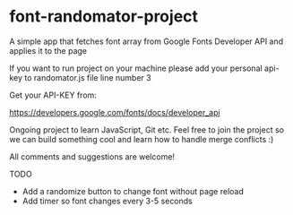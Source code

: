 # font-randomator-project
A simple app that fetches font array from Google Fonts Developer API and applies it to the page

If you want to run project on your machine please add your personal api-key to randomator.js file line number 3

Get your API-KEY from:

https://developers.google.com/fonts/docs/developer_api

Ongoing project to learn JavaScript, Git etc. Feel free to join the project so we can build something cool and learn how to handle merge conflicts :)

All comments and suggestions are welcome!

TODO

- Add a randomize button to change font without page reload
- Add timer so font changes every 3-5 seconds
